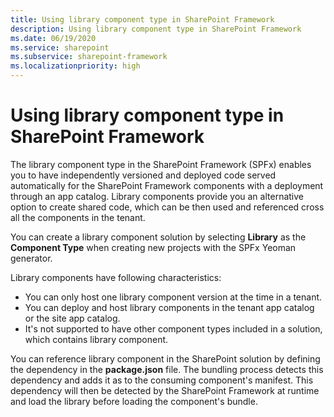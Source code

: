 ```yaml
---
title: Using library component type in SharePoint Framework
description: Using library component type in SharePoint Framework
ms.date: 06/19/2020
ms.service: sharepoint
ms.subservice: sharepoint-framework
ms.localizationpriority: high
---
```


# Using library component type in SharePoint Framework

The library component type in the SharePoint Framework (SPFx) enables you to have independently versioned and deployed code served automatically for the SharePoint Framework components with a deployment through an app catalog. Library components provide you an alternative option to create shared code, which can be then used and referenced cross all the components in the tenant.

You can create a library component solution by selecting **Library** as the **Component Type** when creating new projects with the SPFx Yeoman generator.

Library components have following characteristics:

- You can only host one library component version at the time in a tenant.
- You can deploy and host library components in the tenant app catalog or the site app catalog.
- It's not supported to have other component types included in a solution, which contains library component.

You can reference library component in the SharePoint solution by defining the dependency in the **package.json** file. The bundling process detects this dependency and adds it as to the consuming component's manifest. This dependency will then be detected by the SharePoint Framework at runtime and load the library before loading the component's bundle.
